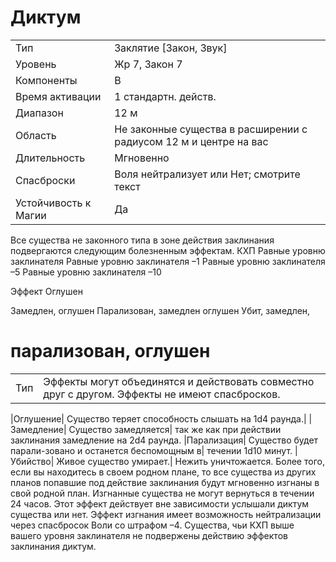 
# Диктум

| | |
|---|---|
|Тип|Заклятие [Закон, Звук]|
|Уровень| Жр 7, Закон 7|
|Компоненты| В|
|Время активации| 1 стандартн. действ.|
|Диапазон| 12 м|
|Область| Не законные существа в расширении с радиусом 12 м и центре на вас|
|Длительность| Мгновенно|
|Спасброски| Воля нейтрализует или Нет; смотрите текст|
|Устойчивость к Магии| Да|

Все существа не законного типа в зоне
действия заклинания подвергаются следующим болезненным эффектам.
КХП
Равные уровню
заклинателя
Равные уровню
заклинателя –1
Равные уровню
заклинателя –5
Равные уровню
заклинателя –10

Эффект
Оглушен

Замедлен, оглушен
Парализован, замедлен
оглушен
Убит, замедлен,
# парализован, оглушен

|||
|---|---|
|Тип|Эффекты могут объединятся и действовать совместно друг с другом. Эффекты не имеют спасбросков.|

|Оглушение| Существо теряет способность слышать на 1d4 раунда.|
|Замедление| Существо замедляется|
так же как при действии заклинания замедление на 2d4 раунда.
|Парализация| Существо будет парали-зовано и останется беспомощным в|
течении 1d10 минут.
|Убийство| Живое существо умирает.|
Нежить уничтожается.
Более того, если вы находитесь в своем родном плане, то все существа из
других планов попавшие под действие
заклинания будут мгновенно изгнаны в
свой родной план. Изгнанные существа
не могут вернуться в течении 24 часов.
Этот эффект действует вне зависимости
услышали диктум существа или нет.
Эффект изгнания имеет возможность
нейтрализации через спасбросок Воли
со штрафом –4.
Существа, чьи КХП выше вашего
уровня заклинателя не подвержены действию эффектов заклинания диктум.